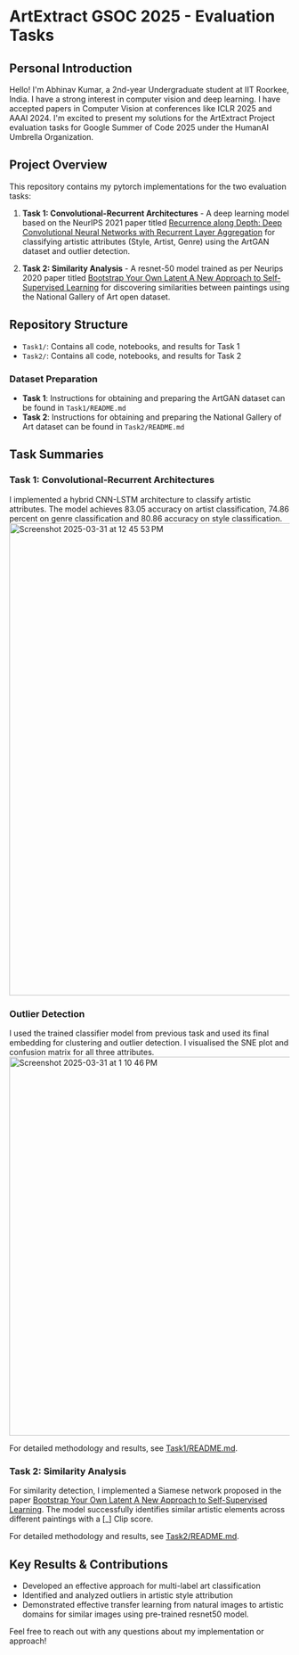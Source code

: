# ArtExtract GSOC 2025 - Evaluation Tasks

## Personal Introduction
Hello! I'm Abhinav Kumar, a 2nd-year Undergraduate student at IIT Roorkee, India. I have a strong interest in computer vision and deep learning. I have accepted papers in Computer Vision at conferences like ICLR 2025 and AAAI 2024. I'm excited to present my solutions for the ArtExtract Project evaluation tasks for Google Summer of Code 2025 under the HumanAI Umbrella Organization.

## Project Overview
This repository contains my pytorch implementations for the two evaluation tasks:

1. **Task 1: Convolutional-Recurrent Architectures** - A deep learning model based on the NeurIPS 2021 paper titled [Recurrence along Depth: Deep Convolutional Neural
Networks with Recurrent Layer Aggregation](https://proceedings.neurips.cc/paper_files/paper/2021/file/582967e09f1b30ca2539968da0a174fa-Paper.pdf) for classifying artistic attributes (Style, Artist, Genre) using the ArtGAN dataset and outlier detection.

2. **Task 2: Similarity Analysis** - A resnet-50 model trained as per Neurips 2020 paper titled [Bootstrap Your Own Latent
A New Approach to Self-Supervised Learning](https://papers.nips.cc/paper/2020/file/f3ada80d5c4ee70142b17b8192b2958e-Paper.pdf) for discovering similarities between paintings using the National Gallery of Art open dataset.

## Repository Structure
- `Task1/`: Contains all code, notebooks, and results for Task 1
- `Task2/`: Contains all code, notebooks, and results for Task 2


### Dataset Preparation
- **Task 1**: Instructions for obtaining and preparing the ArtGAN dataset can be found in `Task1/README.md`
- **Task 2**: Instructions for obtaining and preparing the National Gallery of Art dataset can be found in `Task2/README.md`

## Task Summaries

### Task 1: Convolutional-Recurrent Architectures
I implemented a hybrid CNN-LSTM architecture to classify artistic attributes. The model achieves 83.05 accuracy on artist classification, 74.86 percent on genre classification and 80.86 accuracy on style classification.
<img width="848" alt="Screenshot 2025-03-31 at 12 45 53 PM" src="https://github.com/user-attachments/assets/739ae7b1-2f8f-4941-a138-8a713106d7a7" />

### Outlier Detection
I used the trained classifier model from previous task and used its final embedding for clustering and outlier detection. I visualised the SNE plot and confusion matrix for all three attributes.
<img width="680" alt="Screenshot 2025-03-31 at 1 10 46 PM" src="https://github.com/user-attachments/assets/f80b0b7d-f23a-43ea-9900-68b7eb71f945" />

For detailed methodology and results, see [Task1/README.md](Task1/README.md).

### Task 2: Similarity Analysis
For similarity detection, I implemented a Siamese network proposed in the paper [Bootstrap Your Own Latent
A New Approach to Self-Supervised Learning](https://papers.nips.cc/paper/2020/file/f3ada80d5c4ee70142b17b8192b2958e-Paper.pdf). The model successfully identifies similar artistic elements across different paintings with a [_] Clip score.



For detailed methodology and results, see [Task2/README.md](Task2/README.md).

## Key Results & Contributions
- Developed an effective approach for multi-label art classification
- Identified and analyzed outliers in artistic style attribution
- Demonstrated effective transfer learning from natural images to artistic domains for similar images using pre-trained resnet50 model.



Feel free to reach out with any questions about my implementation or approach!
